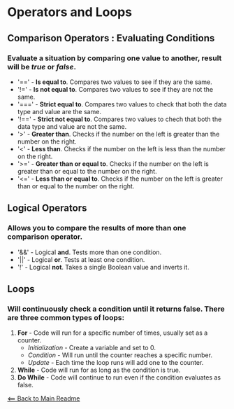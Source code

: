 # Operators and Loops

## Comparison Operators : Evaluating Conditions

### Evaluate a situation by comparing one value to another, result will be *true* or *false*.

- '==' - **Is equal to**. Compares two values to see if they are the same.
- '!=' - **Is not equal to**. Compares two values to see if they are not the same.
- '===' - **Strict equal to**. Compares two values to check that both the data type and value are the same.
- '!==' - **Strict not equal to**. Compares two values to chech that both the data type and value are not the same.
- '>' - **Greater than**. Checks if the number on the left is greater than the number on the right.
- '<' - **Less than**. Checks if the number on the left is less than the number on the right.
- '>=' - **Greater than or equal to**. Checks if the number on the left is greater than or equal to the number on the right.
- '<=' - **Less than or equal to**. Checks if the number on the left is greater than or equal to the number on the right.

## Logical Operators

### Allows you to compare the results of more than one comparison operator.

- '&&' - Logical **and**. Tests more than one condition.
- '||' - Logical **or**. Tests at least one condition.
- '!' - Logical **not**.  Takes a single Boolean value and inverts it.

## Loops

### Will continuously check a condition until it returns false. There are three common types of loops:

1. **For** - Code will run for a specific number of times, usually set as a counter.
    - *Initialization* - Create a variable and set to 0.
    - *Condition* - Will run until the counter reaches a specific number.
    - *Update* - Each time the loop runs will add one to the counter.
1. **While** - Code will run for as long as the condition is true.
1. **Do While** - Code will continue to run even if the condition evaluates as false.


[<== Back to Main Readme](README.md)



